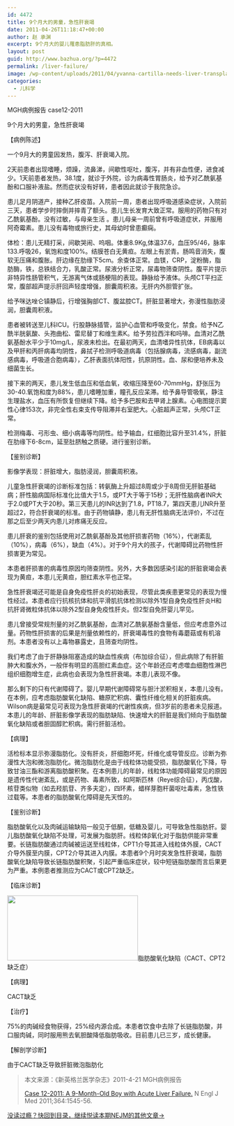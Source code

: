 ```yaml
---
id: 4472
title: 9个月大的男童，急性肝衰竭
date: 2011-04-26T11:18:47+00:00
author: 赵 承渊
excerpt: 9个月大的婴儿罹患脂肪肝的真相。
layout: post
guid: http://www.bazhua.org/?p=4472
permalink: /liver-failure/
image: /wp-content/uploads/2011/04/yvanna-cartilla-needs-liver-transplant-125x125.jpg
categories:
  - 儿科学
---
```

MGH病例报告 case12-2011

9个月大的男童，急性肝衰竭

【病例陈述】

一个9月大的男童因发热，腹泻、肝衰竭入院。

2天前患者出现嗜睡，烦躁，流鼻涕，间歇性呕吐，腹泻，并有非血性便，进食减少。1天前患者发热，38.1度，就诊于外院，诊为病毒性胃肠炎，给予对乙酰氨基酚和口服补液盐。然而症状没有好转，患者因此就诊于我院急诊。

患儿足月阴道产，接种乙肝疫苗。入院前一周，患者出现呼吸道感染症状，入院前三天，患者学步时摔倒并摔青了额头。患儿生长发育大致正常。服用的药物只有对乙酰氨基酚。没有过敏，与母亲生活 。患儿母亲一周前曾有呼吸道症状，并服用阿奇霉素。患儿没有毒物或旅行史，其母幼时曾患癫痫。

体检：患儿无精打采，间歇哭闹、呜咽。体重8.9Kg,体温37.6，血压95/46，脉率133.呼吸26，氧饱和度100%。结膜苍白无黄疸。左眼上有淤青。肠鸣音消失，腹软无压痛和腹胀。肝边缘在肋缘下5cm。余查体正常。血镁，CRP，淀粉酶，脂肪酶，铁，总铁结合力，乳酸正常。尿液分析正常，尿毒物筛查阴性。腹平片提示非特异性肠管积气，无游离气体或肠梗阻的表现。静脉给予液体。头颅CT平扫正常，腹部超声提示肝回声轻度增强，胆囊周积液。无肝内外胆管扩张。

给予咪达唑仑镇静后，行增强胸部CT、腹盆腔CT。肝脏显著增大，弥漫性脂肪浸润，胆囊周积液。

患者被转送至儿科ICU。行股静脉插管，监护心血管和呼吸变化，禁食。给予N乙酰半胱氨酸、头孢曲松、雷尼替丁和维生素K。给予劳拉西泮和吗啡。血清对乙酰氨基酚水平少于10mg/L，尿液未检出。在最初两天，血清嗜异性抗体，EB病毒以及甲肝和丙肝病毒均阴性，鼻拭子检测呼吸道病毒（包括腺病毒，流感病毒，副流感病毒，呼吸道合胞病毒），乙肝表面抗体阳性，抗原阴性。血、尿和便培养未及细菌生长。

接下来的两天，患儿发生低血压和低血氧，收缩压降至60-70mmHg，舒张压为30-40.氧饱和度为88%，患儿嗜睡加重，瞳孔反应呆滞。给予鼻导管吸氧，静注生理盐水，血压有所恢复但继续下降。给予多巴胺和去甲肾上腺素。心电图提示窦性心律153次，非完全性右束支传导阻滞并右室肥大。心脏超声正常，头颅CT正常。

检测梅毒、弓形虫、细小病毒等均阴性。给予输血，红细胞比容升至31.4%，肝脏在肋缘下6-8cm，延至肚脐触之质硬。进行鉴别诊断。

【鉴别诊断】

影像学表现：肝脏增大，脂肪浸润，胆囊周积液。

儿童急性肝衰竭的诊断标准包括：转氨酶上升超过8周或少于8周但无肝脏基础病；肝性脑病国际标准化比值大于1.5，或PT大于等于15秒；无肝性脑病者INR大于2.0或PT大于20秒。第三天患儿的INR达到了1.8，PT18.7，第四天患儿INR升至超过2，符合肝衰竭的标准。由于药物镇静，患儿有无肝性脑病无法评价，不过在那之后至少两天内患儿对疼痛无反应。

患儿肝衰的鉴别包括使用对乙酰氨基酚及其他肝损害药物（16%），代谢紊乱（10%），病毒（6%），缺血（4%）。对于9个月大的孩子，代谢障碍比药物性肝损害更为常见。

本患者肝损害的病毒性原因均筛查阴性。另外，大多数因感染引起的肝脏衰竭会表现为黄疸，本患儿无黄疸，胆红素水平也正常。

急性肝衰竭还可能是自身免疫性肝炎的初始表现，尽管此类疾患更常见的表现为慢性经过。本患者应行抗核抗体和抗平滑肌抗体检测以除外1型自身免疫性肝炎H和抗肝肾微粒体抗体以除外2型自身免疫性肝炎。但2型自免肝婴儿罕见。

患儿曾接受常规剂量的对乙酰氨基酚，血清对乙酰氨基酚含量低，但应考虑意外过量。药物性肝损害的后果是剂量依赖性的，肝衰竭毒性的食物有毒蘑菇或有机溶剂。本患者没有以上毒物暴露史，且筛查均阴性。

我们考虑了由于肝静脉阻塞造成的缺血性疾病（布加综合征），但此病除了有肝脏肿大和腹水外，一般伴有明显的高胆红素血症。这个年龄还应考虑噬血细胞性淋巴组织细胞增生症，此病也会表现为急性肝衰竭。本患儿表现不像。

那么剩下的只有代谢障碍了。婴儿早期代谢障碍常与胆汁淤积相关，本患儿没有。在本例，应考虑脂肪酸氧化缺陷、糖原贮积病、囊性纤维化相关的肝脏疾病。Wilson病是最常见可表现为急性肝衰竭的代谢性疾病，但3岁前的患者未见报道。本患儿的年龄、肝脏影像学表现的脂肪缺陷、快速增大的肝脏是我们倾向于脂肪酸氧化缺陷或者胆固醇贮积病。需行肝脏活检。

【病理】

活检标本显示弥漫脂肪化。没有肝炎，肝细胞坏死，纤维化或导管反应。诊断为弥漫性大泡和微泡脂肪化。微泡脂肪化是由于线粒体功能受损，脂肪酸氧化下降，导致甘油三酯和游离脂肪酸积聚。在本例患儿的年龄，线粒体功能障碍最常见的原因是遗传性代谢紊乱，或是药物、毒素所致，如阿斯匹林（Reye综合征），丙戊酸，核苷类似物（如去羟肌苷、齐多夫定），四环素，蜡样芽胞杆菌呕吐毒素，急性铁过载等。本患者的脂肪酸氧化障碍是先天性的。

【鉴别诊断】

脂肪酸氧化以及肉碱运输缺陷一般见于低酮，低糖及婴儿，可导致急性脂肪肝。婴儿脂肪酸氧化缺陷不处理，可发展为脂肪肝。线粒体β氧化对于脂肪供能非常重要。长链脂肪酸通过肉碱被运送至线粒体，CPT1介导其进入线粒体外膜，CACT介导外膜至内膜，CPT2介导其进入内膜。本患者9个月时突发急性肝衰竭，脂肪酸氧化缺陷导致长链脂肪酸积聚，引起严重临床症状，较中短链脂肪酸而言后果更为严重。本例患者推测应为CACT或CPT2缺乏。

【临床诊断】

[<img class="alignright size-medium wp-image-4495" title="image047" src="/wp-content/uploads/2011/04/image047-300x149.gif" alt="" width="300" height="149" srcset="/wp-content/uploads/2011/04/image047-300x149.gif 300w, /wp-content/uploads/2011/04/image047-150x74.gif 150w, /wp-content/uploads/2011/04/image047-480x240.gif 480w" sizes="(max-width: 300px) 100vw, 300px" />](/wp-content/uploads/2011/04/image047.gif)脂肪酸氧化缺陷（CACT、CPT2缺乏症）

【病理】

CACT缺乏

【治疗】

75%的肉碱经食物获得，25%经内源合成。本患者饮食中去除了长链脂肪酸，并口服肉碱，同时服用熊去氧胆酸降低脂肪吸收。目前患儿已三岁，成长健康。

【解剖学诊断】

由于CACT缺乏导致肝脏微泡脂肪化

> 本文来源：《新英格兰医学杂志》2011-4-21 MGH病例报告
> 
> [Case 12-2011: A 9-Month-Old Boy with Acute Liver Failure.](http://www.nejm.org/doi/full/10.1056/NEJMcpc1013928) N Engl J Med 2011;364:1545-56.

[没读过瘾？快回到目录，继续悦读本期NEJM的其他文章→](http://www.bazhua.org/2011/04/21.html)
